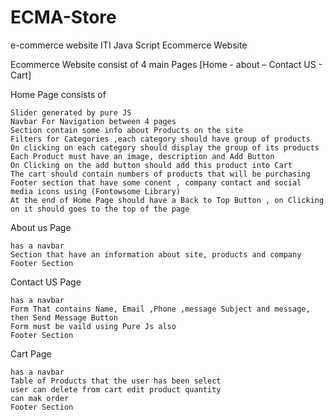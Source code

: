 # ECMA-Store
e-commerce website
	ITI Java Script Ecommerce Website

Ecommerce Website consist of 4 main Pages [Home - about – Contact US - Cart]

Home Page consists of

	Slider generated by pure JS
	Navbar For Navigation between 4 pages
	Section contain some info about Products on the site
	Filters for Categories ,each category should have group of products
	On clicking on each category should display the group of its products
	Each Product must have an image, description and Add Button
	On Clicking on the add button should add this product into Cart
	The cart should contain numbers of products that will be purchasing
	Footer section that have some conent , company contact and social media icons using (Fontowsome Library)
	At the end of Home Page should have a Back to Top Button , on Clicking on it should goes to the top of the page
	
About us Page

	has a navbar
	Section that have an information about site, products and company
	Footer Section
	
Contact US Page

	has a navbar
	Form That contains Name, Email ,Phone ,message Subject and message, then Send Message Button
	Form must be vaild using Pure Js also
	Footer Section

Cart Page

	has a navbar
	Table of Products that the user has been select
	user can delete from cart edit product quantity 
	can mak order
	Footer Section
	
